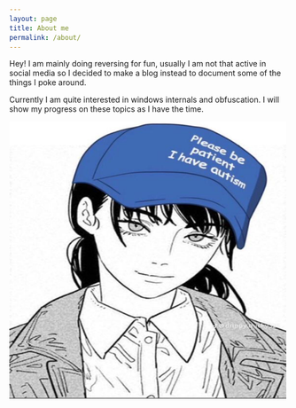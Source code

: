 ```yaml
---
layout: page
title: About me
permalink: /about/
---
```


Hey! I am mainly doing reversing for fun, usually I am not that active in social media so I decided to make a blog instead to document some
of the things I poke around.

Currently I am quite interested in windows internals and obfuscation. I will show my progress on these topics as I have the time. 

<img src="/assets/images/autisticgang.jpg" width="500" height="500"/>